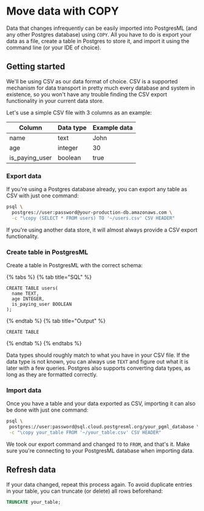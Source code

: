 # Move data with COPY

Data that changes infrequently can be easily imported into PostgresML (and any other Postgres database) using `COPY`. All you have to do is export your data as a file, create a table in Postgres to store it, and import it using the command line (or your IDE of choice).

## Getting started

We'll be using CSV as our data format of choice. CSV is a supported mechanism for data transport in pretty much every database and system in existence, so you won't have any trouble finding the CSV export functionality in your current data store.

Let's use a simple CSV file with 3 columns as an example:

| Column           | Data type | Example data |
| ---------------- | --------- | ------- |
| name             | text      | John    |
| age              | integer   | 30      |
| is\_paying\_user | boolean   | true    |

### Export data

If you're using a Postgres database already, you can export any table as CSV with just one command:

```bash
psql \
  postgres://user:password@your-production-db.amazonaws.com \
  -c "\copy (SELECT * FROM users) TO '~/users.csv' CSV HEADER"
```

If you're using another data store, it will almost always provide a CSV export functionality.

### Create table in PostgresML

Create a table in PostgresML with the correct schema:


{% tabs %}
{% tab title="SQL" %}

```postgresql
CREATE TABLE users(
  name TEXT,
  age INTEGER,
  is_paying_user BOOLEAN
);
```

{% endtab %}
{% tab title="Output" %}

```
CREATE TABLE
```

{% endtab %}
{% endtabs %}

Data types should roughly match to what you have in your CSV file. If the data type is not known, you can always use `TEXT` and figure out what it is later with a few queries. Postgres also supports converting data types, as long as they are formatted correctly.

### Import data

Once you have a table and your data exported as CSV, importing it can also be done with just one command:

```bash
psql \
 postgres://user:password@sql.cloud.postgresml.org/your_pgml_database \
 -c "\copy your_table FROM '~/your_table.csv' CSV HEADER"
```

We took our export command and changed `TO` to `FROM`, and that's it. Make sure you're connecting to your PostgresML database when importing data.

## Refresh data

If your data changed, repeat this process again. To avoid duplicate entries in your table, you can truncate (or delete) all rows beforehand:

```sql
TRUNCATE your_table;
```
